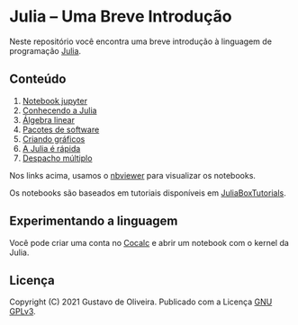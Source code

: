 # Julia – Uma Breve Introdução

Neste repositório você encontra uma breve introdução à linguagem de programação [Julia][1].

## Conteúdo

1. [Notebook jupyter](https://nbviewer.jupyter.org/github/goliveira/julia-breve-intro/blob/master/01.notebook_jupyter.ipynb)
2. [Conhecendo a Julia](https://nbviewer.jupyter.org/github/goliveira/julia-breve-intro/blob/master/02.conhecendo_a_julia.ipynb)
3. [Álgebra linear](https://nbviewer.jupyter.org/github/goliveira/julia-breve-intro/blob/master/03.algebra_linear.ipynb)
4. [Pacotes de software](https://nbviewer.jupyter.org/github/goliveira/julia-breve-intro/blob/master/04.pacotes_de_software.ipynb)
5. [Criando gráficos](https://nbviewer.jupyter.org/github/goliveira/julia-breve-intro/blob/master/05.criando_graficos.ipynb)
6. [A Julia é rápida](https://nbviewer.jupyter.org/github/goliveira/julia-breve-intro/blob/master/06.a_julia_e_rapida.ipynb)
7. [Despacho múltiplo](https://nbviewer.jupyter.org/github/goliveira/julia-breve-intro/blob/master/07.despacho_multiplo.ipynb)

Nos links acima, usamos o [nbviewer][2] para visualizar os notebooks.

Os notebooks são baseados em tutoriais disponíveis em [JuliaBoxTutorials][3].

## Experimentando a linguagem

Você pode criar uma conta no [Cocalc][4] e abrir um notebook com o kernel da Julia.

## Licença

Copyright (C) 2021 Gustavo de Oliveira. Publicado com a Licença [GNU GPLv3][5].

[1]: https://julialang.org
[2]: https://nbviewer.jupyter.org/github/goliveira/julia-breve-intro/tree/master/
[3]: https://github.com/JuliaComputing/JuliaBoxTutorials
[4]: https://cocalc.com
[5]: LICENSE
